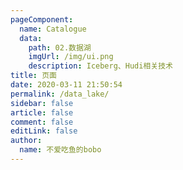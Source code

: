 ```yaml
---
pageComponent: 
  name: Catalogue
  data: 
    path: 02.数据湖
    imgUrl: /img/ui.png
    description: Iceberg、Hudi相关技术
title: 页面
date: 2020-03-11 21:50:54
permalink: /data_lake/
sidebar: false
article: false
comment: false
editLink: false
author: 
  name: 不爱吃鱼的bobo
---
```

